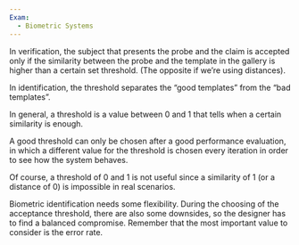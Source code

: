 ```yaml
---
Exam:
  - Biometric Systems
---
```

In verification, the subject that presents the probe and the claim is accepted only if the similarity between the probe and the template in the gallery is higher than a certain set threshold. (The opposite if we’re using distances).

In identification, the threshold separates the “good templates” from the “bad templates”.

In general, a threshold is a value between 0 and 1 that tells when a certain similarity is enough.

A good threshold can only be chosen after a good performance evaluation, in which a different value for the threshold is chosen every iteration in order to see how the system behaves.

Of course, a threshold of 0 and 1 is not useful since a similarity of 1 (or a distance of 0) is impossible in real scenarios.

Biometric identification needs some flexibility. During the choosing of the acceptance threshold, there are also some downsides, so the designer has to find a balanced compromise. Remember that the most important value to consider is the error rate.
